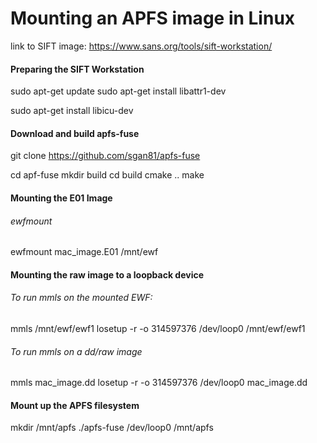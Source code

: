 # Mounting an APFS image in Linux

  link to SIFT image: https://www.sans.org/tools/sift-workstation/

#### Preparing the SIFT Workstation

  sudo apt-get update
  sudo apt-get install libattr1-dev

  sudo apt-get install libicu-dev

#### Download and build apfs-fuse

git clone https://github.com/sgan81/apfs-fuse

  cd apf-fuse
  mkdir build
  cd build
  cmake ..
  make

#### Mounting the E01 Image

###### ewfmount <image name> <mount point>
  ewfmount mac_image.E01 /mnt/ewf
  
#### Mounting the raw image to a loopback device

###### To run mmls on the mounted EWF:  
  mmls /mnt/ewf/ewf1
  losetup -r -o 314597376 /dev/loop0 /mnt/ewf/ewf1

###### To run mmls on a dd/raw image
  mmls mac_image.dd
  losetup -r -o 314597376 /dev/loop0 mac_image.dd
  
#### Mount up the APFS filesystem
  mkdir /mnt/apfs
  ./apfs-fuse /dev/loop0 /mnt/apfs
